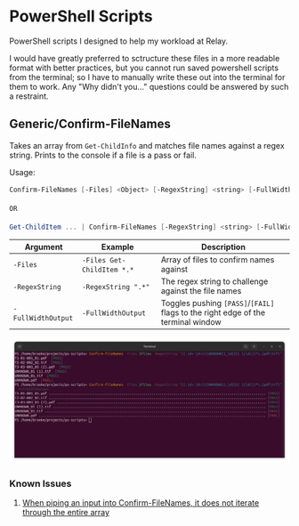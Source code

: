 # PowerShell Scripts

PowerShell scripts I designed to help my workload at Relay.

I would have greatly preferred to sctructure these files in a more readable
format with better practices, but you cannot run saved powershell scripts from
the terminal; so I have to manually write these out into the terminal for them
to work. Any "Why didn't you..." questions could be answered by such a
restraint.

## Generic/Confirm-FileNames

Takes an array from `Get-ChildInfo` and matches file names against a regex
string. Prints to the console if a file is a pass or fail.

Usage:

```powershell
Confirm-FileNames [-Files] <Object> [-RegexString] <string> [-FullWidthOutput] [<CommonParameters>]

OR

Get-ChildItem ... | Confirm-FileNames [-RegexString] <string> [-FullWidthOutput] [<CommonParameters>]
```

| Argument | Example | Description |
| -------- | ------- | ----------- |
| `-Files` | `-Files Get-ChildItem *.*` | Array of files to confirm names against |
| `-RegexString` | `-RegexString ".*"` | The regex string to challenge against the file names |
| `-FullWidthOutput` | `-FullWidthOutput` | Toggles pushing `[PASS]`/`[FAIL]` flags to the right edge of the terminal window |

![Confirm-FileNames output](./imgs/Confirm-FileNames%20output.png)

### Known Issues

1. [When piping an input into Confirm-FileNames, it does not iterate through  the entire array](https://github.com/bwookieeeee/PS-Scripts/issues/1)
